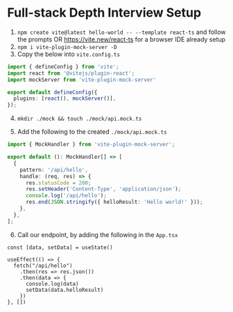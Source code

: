 # Full-stack Depth Interview Setup


1. `npm create vite@latest hello-world -- --template react-ts` and follow the prompts OR https://vite.new/react-ts for a browser IDE already setup
2. `npm i vite-plugin-mock-server -D`
3. Copy the below into `vite.config.ts`

```typescript
import { defineConfig } from 'vite';
import react from '@vitejs/plugin-react';
import mockServer from 'vite-plugin-mock-server'

export default defineConfig({
  plugins: [react(), mockServer()],
});
```

4. `mkdir ./mock && touch ./mock/api.mock.ts`

5. Add the following to the created `./mock/api.mock.ts`

```typescript
import { MockHandler } from 'vite-plugin-mock-server';

export default (): MockHandler[] => [
  {
    pattern: '/api/hello',
    handle: (req, res) => {
      res.statusCode = 200;
      res.setHeader('Content-Type', 'application/json');
      console.log('/api/hello');
      res.end(JSON.stringify({ helloResult: 'Hello world!' }));
    },
  },
]; 
```

6. Call our endpoint, by adding the following in the `App.tsx`

```tsx
const [data, setData] = useState()

useEffect(() => {
  fetch("/api/hello")
    .then(res => res.json())
    .then(data => {
      console.log(data)
      setData(data.helloResult)
    })
}, [])
```
